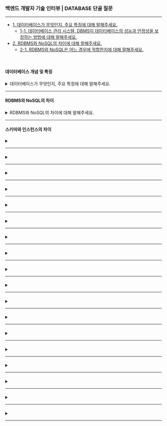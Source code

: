 ### 백엔드 개발자 기술 인터뷰 | DATABASE 단골 질문

---

- [1. 데이터베이스가 무엇인지, 주요 특징에 대해 말해주세요.](#데이터베이스-개념-및-특징)
    - [1-1. 데이터베이스 관리 시스템, DBMS이 데이터베이스의 성능과 안정성을 보장하는 방법에 대해 말해주세요.]()
- [2. RDBMS와 NoSQL의 차이에 대해 말해주세요.](#rdbms와-nosql의-차이)
    - [2-1. RDBMS와 NoSQL은 어느 경우에 적합한지에 대해 말해주세요.]()

<br>

#### 데이터베이스 개념 및 특징

<details>
<summary>데이터베이스가 무엇인지, 주요 특징에 대해 말해주세요.</summary>

- 데이터베이스는 관련 데이터들을 체계적으로 저장, 관리, 검색할 수 있도록 구성한 데이터 집합이다.


- **데이터 독립성**: 데이터 구조 변경 시 애플리케이션에 미치는 영향을 최소화한다.
- **중앙 집중화**: 데이터의 통합 관리 및 보안 강화를 한다.
- **동시서 제어**: 여러 사용자가 동시에 접근해도 데이터 일관성을 유지한다.
- **무결성 보장**: 데이터의 정확성과 일관성을 유지하기 위한 제약 조건이 있다. (PK, FK 등)

<details>
<summary>⁉️ 데이터베이스 관리 시스템, DBMS이 데이터베이스의 성능과 안정성을 보장하는 방법에 대해 말해주세요.</summary>

- DBMS는 인덱싱, 캐싱, 트랜잭션 관리, 백업 및 복구, 동시성 제어 등을 통해 데이터베이스의 성능과 안정성을 보장한다.

</details>

</details>

---

#### RDBMS와 NoSQL의 차이

<details>
<summary>RDBMS와 NoSQL의 차이에 대해 말해주세요.</summary>

- RDBMS는 고정된 스키마와 테이블 기반의 데이터 모델로, SQL을 사용하며 ACID 트랜잭션 보장이 중요할 때 사용한다.
- NoSQL(Not Only SQL)은 스키마가 유연하며 문서, KEY-VALUE, 컬럼형, 그래프 등 다양한 모델을 제공하며, 수평적 확장성이 뛰어나 대용량 데이터 처리에 유리하다.

<details>
<summary>⁉️ RDBMS와 NoSQL은 어느 경우에 적합한지에 대해 말해주세요.</summary>

- 데이터 정합성과 복잡한 JOIN 연산이 필요한 경우는 RDBMS, 빠른 확장성과 유연한 스키마가 요구되면 NoSQL이 적합하다.

</details>

</details>

---

#### 스키마와 인스턴스의 차이

<details>
<summary></summary>

- 스키마는 데이터베이스의 구조 즉, 테이블, 열, 데이터 타입, 관계 등을 정의한 청사진이다.
- 인스턴스는 스키마에 따라 실제 저장된 데이터 집합을 의미한다.

> 스키마가 데이터베이스의 설계도라면, 인스턴스는 설계도를 따라 실제로 저장된 테이블이다.

<details>
<summary>⁉️ </summary>

- 

</details>

</details>

---

#### 

<details>
<summary></summary>

-

<details>
<summary>⁉️ </summary>

-

</details>

</details>

---

#### 

<details>
<summary></summary>

-

<details>
<summary>⁉️ </summary>

-

</details>

</details>

---

#### 

<details>
<summary></summary>

-

<details>
<summary>⁉️ </summary>

-

</details>

<br>

<details>
<summary>⁉️ </summary>

-

</details>

</details>

---

#### 

<details>
<summary></summary>

-

<details>
<summary>⁉️ </summary>

-

</details>

<br>

<details>
<summary>⁉️ </summary>

-

</details>

<br>

<details>
<summary>⁉️ </summary>

-

</details>

</details>

---

#### 

<details>
<summary></summary>

-

<details>
<summary>⁉️ </summary>

-

</details>

</details>

---

#### 

<details>
<summary></summary>

-

<details>
<summary>⁉️ </summary>

-

</details>

<br>

<details>
<summary>⁉️ </summary>

-

</details>

</details>

---

#### 

<details>
<summary></summary>

-

<details>
<summary>⁉️ </summary>

-

</details>

<br>

<details>
<summary>⁉️ </summary>

-

</details>

</details>

---

#### 

<details>
<summary></summary>

-

<details>
<summary>⁉️ </summary>

-

</details>

<br>

<details>
<summary>⁉️ </summary>

-

</details>

</details>

---

#### 

<details>
<summary></summary>

-

<details>
<summary>⁉️ </summary>

-

</details>

</details>

---

#### 

<details>
<summary></summary>

-

<details>
<summary>⁉️ </summary>

-

</details>

</details>

---

#### 

<details>
<summary></summary>

-

<details>
<summary>⁉️ </summary>

-

</details>

</details>

---

#### 

<details>
<summary></summary>

-

<details>
<summary>⁉️ </summary>

-

</details>

</details>

---

#### 

<details>
<summary></summary>

-

<details>
<summary>⁉️ </summary>

-

</details>

</details>

---

#### 

<details>
<summary></summary>

-

</details>

---

#### 

<details>
<summary></summary>

-

</details>

---

#### 

<details>
<summary></summary>

-

</details>

---

#### 

<details>
<summary></summary>

-

</details>

---
